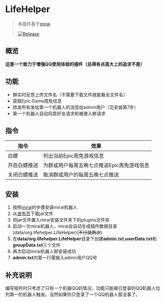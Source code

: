 # LifeHelper

> 本插件基于[mirai](https://github.com/mamoe/mirai)
>
> [![Release](https://img.shields.io/badge/release-1.0-pre--green)](https://img.shields.io/badge/release-1.0-pre--green)

## 概览

**这是一个致力于增强QQ使用体验的插件（总得有点高大上的追求不是）**

## 功能

- 群实时反馈上传文件名（不需要下载文件就能看全文件名）
- 获取Epic Game周免信息
- 转发所有发给第一个机器人的消息给admin用户（见安装第7步）
- 第一个机器人自动同意好友请求和被邀入群请求


## 指令

| 指令                | 效果             |
| ------------------- | ---------------- |
| 白嫖 | 列出当前Epic周免游戏信息 |
| 开启白嫖推送 | 为群或用户每周五晚七点推送Epic周免游戏信息 |
| 关闭白嫖推送 | 取消群或用户的每周五晚七点推送 |

## 安装

1. 按照[mirai](https://github.com/mamoe/mirai-console)的步骤安装mirai机器人
2. 从[发布页](https://github.com/Conan-jine/Mirai-LifeHelper/releases)下载jar文件
3. 将jar文件置入mirai安装文件夹下的plugins文件夹
4. 启动一次mirai机器人，mirai会自动生成插件数据目录(data/org.lifehelper.LifeHelper)(~~不行就两次~~)
5. 在**data/org.lifehelper.LifeHelper**目录下创建**admin.txt**,**userData.txt**和**groupData.txt**三个文件
6. 再次启动mirai机器人即安装成功
7. **admin.txt**内第一行需输入admin用户QQ号

## 补充说明

编写插件时只考虑了只有一个机器QQ的情况，功能只能被已登录的QQ机器人位列第一的机器人触发。当然如果你只登录了一个QQ机器人那没事了。
